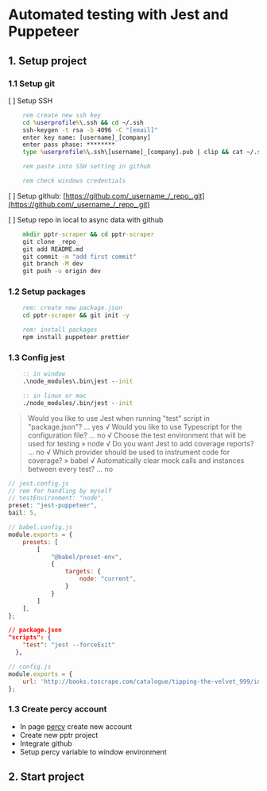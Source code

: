 # Automated testing with Jest and Puppeteer

## 1. Setup project

### 1.1 Setup git

[ ] Setup SSH

```bat
    rem create new ssh key
    cd %userprofile%\.ssh && cd ~/.ssh
    ssh-keygen -t rsa -b 4096 -C "[email]"
    enter key name: [username]_[company]
    enter pass phase: ********
    type %userprofile%\.ssh\[username]_[company].pub | clip && cat ~/.ssh [username]_[company].pub | pbcopy

    rem paste into SSH setting in github

    rem check windows credentials

```

[ ] Setup github: [https://github.com/_username_/_repo_.git](https://github.com/_username_/_repo_.git)

[ ] Setup repo in local to async data with github

```bat
    mkdir pptr-scraper && cd pptr-scraper
    git clone _repo_
    git add README.md
    git commit -m "add first commit"
    git branch -M dev
    git push -u origin dev
```

### 1.2 Setup packages

```bat
    rem: create new package.json
    cd pptr-scraper && git init -y

    rem: install packages
    npm install puppeteer prettier
```

### 1.3 Config jest

```bat
    :: in window
    .\node_modules\.bin\jest --init

    :: in linux or mac
    ./node_modules/.bin/jest --init
```

> Would you like to use Jest when running "test" script in "package.json"? ... yes
> √ Would you like to use Typescript for the configuration file? ... no
> √ Choose the test environment that will be used for testing » node
> √ Do you want Jest to add coverage reports? ... no
> √ Which provider should be used to instrument code for coverage? » babel
> √ Automatically clear mock calls and instances between every test? ... no

```js
// jest.config.js
// rem for handling by myself
// testEnvironment: "node",
preset: "jest-puppeteer",
bail: 5,
```

```js
// babel.config.js
module.exports = {
    presets: [
        [
            "@babel/preset-env",
            {
                targets: {
                    node: "current",
                }
            }
        ]
    ],
};
```

```json
// package.json
"scripts": {
    "test": "jest --forceExit"
  },
```

```js
// config.js
module.exports = {
    url: 'http://books.toscrape.com/catalogue/tipping-the-velvet_999/index.html',
};

```

### 1.3 Create percy account

- In page [percy](https://percy.io/) create new account
- Create new pptr project
- Integrate github
- Setup percy variable to window environment

## 2. Start project
